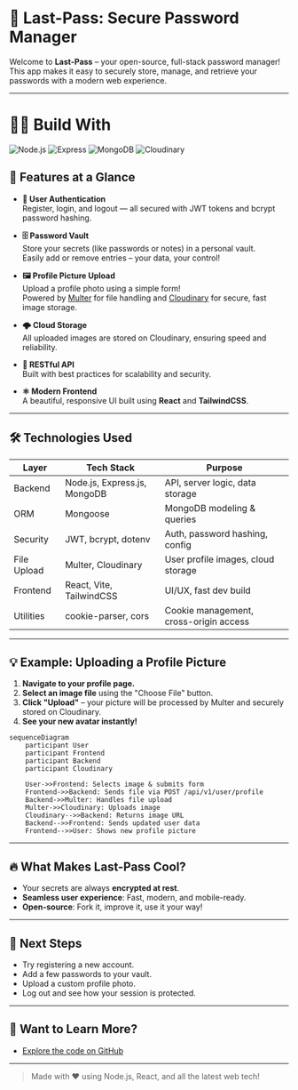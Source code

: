 # 🚀 Last-Pass: Secure Password Manager

Welcome to **Last-Pass** – your open-source, full-stack password manager!  
This app makes it easy to securely store, manage, and retrieve your passwords with a modern web experience.

---
# 🧑‍💻 Build With
![Node.js](https://img.shields.io/badge/Node.js-339933?style=for-the-badge&logo=nodedotjs&logoColor=white)
![Express](https://img.shields.io/badge/Express.js-000000?style=for-the-badge&logo=express&logoColor=white)
![MongoDB](https://img.shields.io/badge/MongoDB-4EA94B?style=for-the-badge&logo=mongodb&logoColor=white)
![Cloudinary](https://img.shields.io/badge/Cloudinary-3448C5?style=for-the-badge&logo=cloudinary&logoColor=white)

## 🌟 Features at a Glance

- **🔐 User Authentication**  
  Register, login, and logout — all secured with JWT tokens and bcrypt password hashing.

- **🗄️ Password Vault**  
  Store your secrets (like passwords or notes) in a personal vault.  
  Easily add or remove entries – your data, your control!

- **🖼️ Profile Picture Upload**  
  Upload a profile photo using a simple form!  
  Powered by [Multer](https://github.com/expressjs/multer) for file handling and [Cloudinary](https://cloudinary.com/) for secure, fast image storage.

- **🌩️ Cloud Storage**  
  All uploaded images are stored on Cloudinary, ensuring speed and reliability.

- **📲 RESTful API**  
  Built with best practices for scalability and security.

- **⚛️ Modern Frontend**  
  A beautiful, responsive UI built using **React** and **TailwindCSS**.

---

## 🛠️ Technologies Used

| Layer     | Tech Stack                        | Purpose                                |
|-----------|-----------------------------------|----------------------------------------|
| Backend   | Node.js, Express.js, MongoDB      | API, server logic, data storage        |
| ORM       | Mongoose                          | MongoDB modeling & queries             |
| Security  | JWT, bcrypt, dotenv               | Auth, password hashing, config         |
| File Upload | Multer, Cloudinary              | User profile images, cloud storage     |
| Frontend  | React, Vite, TailwindCSS          | UI/UX, fast dev build                  |
| Utilities | cookie-parser, cors               | Cookie management, cross-origin access |

---

## 💡 Example: Uploading a Profile Picture

1. **Navigate to your profile page.**
2. **Select an image file** using the "Choose File" button.
3. **Click "Upload"** – your picture will be processed by Multer and securely stored on Cloudinary.
4. **See your new avatar instantly!**

```mermaid
sequenceDiagram
    participant User
    participant Frontend
    participant Backend
    participant Cloudinary

    User->>Frontend: Selects image & submits form
    Frontend->>Backend: Sends file via POST /api/v1/user/profile
    Backend->>Multer: Handles file upload
    Multer->>Cloudinary: Uploads image
    Cloudinary-->>Backend: Returns image URL
    Backend-->>Frontend: Sends updated user data
    Frontend-->>User: Shows new profile picture
```

---

## 🔥 What Makes Last-Pass Cool?

- Your secrets are always **encrypted at rest**.
- **Seamless user experience**: Fast, modern, and mobile-ready.
- **Open-source**: Fork it, improve it, use it your way!

---

## 🏁 Next Steps

- Try registering a new account.
- Add a few passwords to your vault.
- Upload a custom profile photo.
- Log out and see how your session is protected.

---

## 👀 Want to Learn More?

- [Explore the code on GitHub](https://github.com/havker02/Last-Pass)
---

> Made with ❤️ using Node.js, React, and all the latest web tech!
